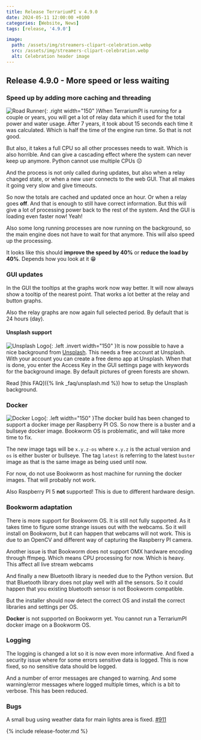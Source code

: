 ```yaml
---
title: Release TerrariumPI v 4.9.0
date: 2024-05-11 12:00:00 +0100
categories: [Website, News]
tags: [release, '4.9.0']

image:
  path: /assets/img/streamers-clipart-celebration.webp
  src: /assets/img/streamers-clipart-celebration.webp
  alt: Celebration header image
---
```


## Release 4.9.0 - More speed or less waiting

### Speed up by adding more caching and threading

![Road Runner](/assets/img/roadrunner.webp){: .right width="150" }When
TerrariumPI is running for a couple or years, you will get a lot of relay data
which it used for the total power and water usage. After 7 years, it took about
15 seconds each time it was calculated. Which is half the time of the engine run
time. So that is not good.

But also, it takes a full CPU so all other processes needs to wait. Which is
also horrible. And can give a cascading effect where the system can never keep
up anymore. Python cannot use multiple CPUs :frowning_face:

And the process is not only called during updates, but also when a relay changed
state, or when a new user connects to the web GUI. That all makes it going very
slow and give timeouts.

So now the totals are cached and updated once an hour. Or when a relay goes
**off**. And that is enough to still have correct information. But this will
give a lot of processing power back to the rest of the system. And the GUI is
loading even faster now! Yeah!

Also some long running processes are now running on the background, so the main
engine does not have to wait for that anymore. This will also speed up the
processing.

It looks like this should **improve the speed by 40%** or **reduce the load by
40%**. Depends how you look at it :grin:

### GUI updates

In the GUI the tooltips at the graphs work now way better. It will now always
show a tooltip of the nearest point. That works a lot better at the relay and
button graphs.

Also the relay graphs are now again full selected period. By default that is 24
hours (day).

#### Unsplash support

![Unsplash Logo](/assets/img/UnsplashLogo.webp){: .left .invert width="150" }It
is now possible to have a nice background from
[Unsplash](https://unsplash.com/). This needs a free account at Unsplash. With
your account you can create a free demo app at Unsplash. When that is done, you
enter the Access Key in the GUI settings page with keywords for the background
image. By default pictures of green forests are shown.

Read [this FAQ]({% link _faq/unsplash.md %}) how to setup the Unsplash background.

### Docker

![Docker Logo](/assets/img/DockerLogo.webp){: .left width="150" }The docker
build has been changed to support a docker image per Raspberry PI OS. So now
there is a buster and a bullseye docker image. Bookworm OS is problematic, and
will take more time to fix.

The new image tags will be `x.y.z-os` where `x.y.z` is the actual version and
`os` is either buster or bullseye. The tag `latest` is referring to the latest
`buster` image as that is the same image as being used until now.

For now, do not use Bookworm as host machine for running the docker images. That
will probably not work.

Also Raspberry PI 5 **not** supported! This is due to different hardware design.

### Bookworm adaptation

There is more support for Bookworm OS. It is still not fully supported. As it
takes time to figure some strange issues out with the webcams. So it will
install on Bookworm, but it can happen that webcams will not work. This is due
to an OpenCV and different way of capturing the Raspberry PI camera.

Another issue is that Bookworm does not support OMX hardware encoding through
ffmpeg. Which means CPU processing for now. Which is heavy. This affect all live
stream webcams

And finally a new Bluetooth library is needed due to the Python version. But
that Bluetooth library does not play well with all the sensors. So it could
happen that you existing bluetooth sensor is not Bookworm compatible.

But the installer should now detect the correct OS and install the correct
libraries and settings per OS.

**Docker** is not supported on Bookworm yet. You cannot run a TerrariumPI docker
image on a Bookworm OS.

### Logging

The logging is changed a lot so it is now even more informative. And fixed a
security issue where for some errors sensitive data is logged. This is now
fixed, so no sensitive data should be logged.

And a number of error messages are changed to warning. And some warning/error
messages where logged multiple times, which is a bit to verbose. This has been
reduced.

### Bugs

A small bug using weather data for main lights area is fixed.
[#911](https://github.com/theyosh/TerrariumPI/issues/911)

{% include release-footer.md %}
